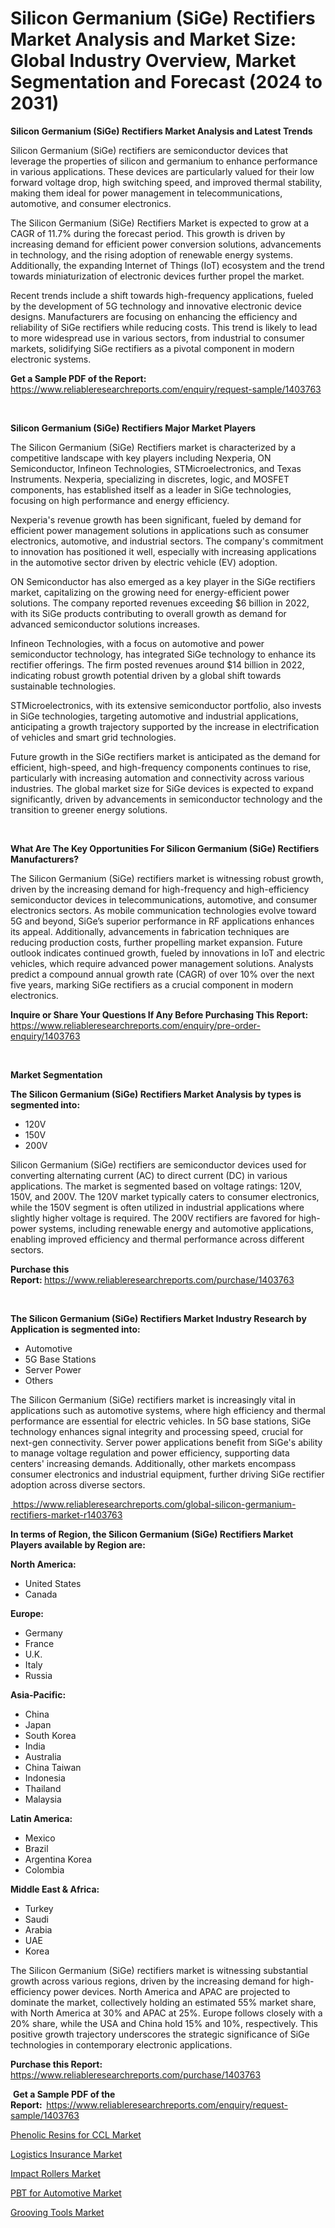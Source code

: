 <p><h1>Silicon Germanium (SiGe) Rectifiers Market Analysis and Market Size: Global Industry Overview, Market Segmentation and Forecast (2024 to 2031)</h1></p><p><strong>Silicon Germanium (SiGe) Rectifiers Market Analysis and Latest Trends</strong></p>
<p><p>Silicon Germanium (SiGe) rectifiers are semiconductor devices that leverage the properties of silicon and germanium to enhance performance in various applications. These devices are particularly valued for their low forward voltage drop, high switching speed, and improved thermal stability, making them ideal for power management in telecommunications, automotive, and consumer electronics.</p><p>The Silicon Germanium (SiGe) Rectifiers Market is expected to grow at a CAGR of 11.7% during the forecast period. This growth is driven by increasing demand for efficient power conversion solutions, advancements in technology, and the rising adoption of renewable energy systems. Additionally, the expanding Internet of Things (IoT) ecosystem and the trend towards miniaturization of electronic devices further propel the market.</p><p>Recent trends include a shift towards high-frequency applications, fueled by the development of 5G technology and innovative electronic device designs. Manufacturers are focusing on enhancing the efficiency and reliability of SiGe rectifiers while reducing costs. This trend is likely to lead to more widespread use in various sectors, from industrial to consumer markets, solidifying SiGe rectifiers as a pivotal component in modern electronic systems.</p></p>
<p><strong>Get a Sample PDF of the Report:&nbsp;</strong> <a href="https://www.reliableresearchreports.com/enquiry/request-sample/1403763?utm_campaign=28&utm_medium=2&utm_source=Github&utm_content=ia&utm_term=23102024&utm_id=silicon-germanium-sige-rectifiers">https://www.reliableresearchreports.com/enquiry/request-sample/1403763</a></p>
<p>&nbsp;</p>
<p><strong>Silicon Germanium (SiGe) Rectifiers Major Market Players</strong></p>
<p><p>The Silicon Germanium (SiGe) Rectifiers market is characterized by a competitive landscape with key players including Nexperia, ON Semiconductor, Infineon Technologies, STMicroelectronics, and Texas Instruments. Nexperia, specializing in discretes, logic, and MOSFET components, has established itself as a leader in SiGe technologies, focusing on high performance and energy efficiency.</p><p>Nexperia's revenue growth has been significant, fueled by demand for efficient power management solutions in applications such as consumer electronics, automotive, and industrial sectors. The company's commitment to innovation has positioned it well, especially with increasing applications in the automotive sector driven by electric vehicle (EV) adoption.</p><p>ON Semiconductor has also emerged as a key player in the SiGe rectifiers market, capitalizing on the growing need for energy-efficient power solutions. The company reported revenues exceeding $6 billion in 2022, with its SiGe products contributing to overall growth as demand for advanced semiconductor solutions increases.</p><p>Infineon Technologies, with a focus on automotive and power semiconductor technology, has integrated SiGe technology to enhance its rectifier offerings. The firm posted revenues around $14 billion in 2022, indicating robust growth potential driven by a global shift towards sustainable technologies.</p><p>STMicroelectronics, with its extensive semiconductor portfolio, also invests in SiGe technologies, targeting automotive and industrial applications, anticipating a growth trajectory supported by the increase in electrification of vehicles and smart grid technologies.</p><p>Future growth in the SiGe rectifiers market is anticipated as the demand for efficient, high-speed, and high-frequency components continues to rise, particularly with increasing automation and connectivity across various industries. The global market size for SiGe devices is expected to expand significantly, driven by advancements in semiconductor technology and the transition to greener energy solutions.</p></p>
<p>&nbsp;</p>
<p><strong>What Are The Key Opportunities For Silicon Germanium (SiGe) Rectifiers Manufacturers?</strong></p>
<p><p>The Silicon Germanium (SiGe) rectifiers market is witnessing robust growth, driven by the increasing demand for high-frequency and high-efficiency semiconductor devices in telecommunications, automotive, and consumer electronics sectors. As mobile communication technologies evolve toward 5G and beyond, SiGe’s superior performance in RF applications enhances its appeal. Additionally, advancements in fabrication techniques are reducing production costs, further propelling market expansion. Future outlook indicates continued growth, fueled by innovations in IoT and electric vehicles, which require advanced power management solutions. Analysts predict a compound annual growth rate (CAGR) of over 10% over the next five years, marking SiGe rectifiers as a crucial component in modern electronics.</p></p>
<p><strong>Inquire or Share Your Questions If Any Before Purchasing This Report:</strong> <a href="https://www.reliableresearchreports.com/enquiry/pre-order-enquiry/1403763?utm_campaign=28&utm_medium=2&utm_source=Github&utm_content=ia&utm_term=23102024&utm_id=silicon-germanium-sige-rectifiers">https://www.reliableresearchreports.com/enquiry/pre-order-enquiry/1403763</a></p>
<p>&nbsp;</p>
<p><strong>Market Segmentation</strong></p>
<p><strong>The Silicon Germanium (SiGe) Rectifiers Market Analysis by types is segmented into:</strong></p>
<p><ul><li>120V</li><li>150V</li><li>200V</li></ul></p>
<p><p>Silicon Germanium (SiGe) rectifiers are semiconductor devices used for converting alternating current (AC) to direct current (DC) in various applications. The market is segmented based on voltage ratings: 120V, 150V, and 200V. The 120V market typically caters to consumer electronics, while the 150V segment is often utilized in industrial applications where slightly higher voltage is required. The 200V rectifiers are favored for high-power systems, including renewable energy and automotive applications, enabling improved efficiency and thermal performance across different sectors.</p></p>
<p><strong>Purchase this Report:&nbsp;</strong><a href="https://www.reliableresearchreports.com/purchase/1403763?utm_campaign=28&utm_medium=2&utm_source=Github&utm_content=ia&utm_term=23102024&utm_id=silicon-germanium-sige-rectifiers">https://www.reliableresearchreports.com/purchase/1403763</a></p>
<p>&nbsp;</p>
<p><strong>The Silicon Germanium (SiGe) Rectifiers Market Industry Research by Application is segmented into:</strong></p>
<p><ul><li>Automotive</li><li>5G Base Stations</li><li>Server Power</li><li>Others</li></ul></p>
<p><p>The Silicon Germanium (SiGe) rectifiers market is increasingly vital in applications such as automotive systems, where high efficiency and thermal performance are essential for electric vehicles. In 5G base stations, SiGe technology enhances signal integrity and processing speed, crucial for next-gen connectivity. Server power applications benefit from SiGe's ability to manage voltage regulation and power efficiency, supporting data centers' increasing demands. Additionally, other markets encompass consumer electronics and industrial equipment, further driving SiGe rectifier adoption across diverse sectors.</p></p>
<p><a href="https://www.reliableresearchreports.com/global-silicon-germanium-rectifiers-market-r1403763?utm_campaign=28&utm_medium=2&utm_source=Github&utm_content=ia&utm_term=23102024&utm_id=silicon-germanium-sige-rectifiers">&nbsp;https://www.reliableresearchreports.com/global-silicon-germanium-rectifiers-market-r1403763</a></p>
<p><strong>In terms of Region, the Silicon Germanium (SiGe) Rectifiers Market Players available by Region are:</strong></p>
<p>
    <p> <strong> North America: </strong>
        <ul>
            <li>United States</li>
            <li>Canada</li>
        </ul>
        </p> 
    <p> <strong> Europe: </strong>
        <ul>
            <li>Germany</li>
            <li>France</li>
            <li>U.K.</li>
            <li>Italy</li>
            <li>Russia</li>
        </ul>
        </p> 
    <p> <strong> Asia-Pacific: </strong>
        <ul>
            <li>China</li>
            <li>Japan</li>
            <li>South Korea</li>
            <li>India</li>
            <li>Australia</li>
            <li>China Taiwan</li>
            <li>Indonesia</li>
            <li>Thailand</li>
            <li>Malaysia</li>
        </ul>
        </p> 
    <p> <strong> Latin America: </strong>
        <ul>
            <li>Mexico</li>
            <li>Brazil</li>
            <li>Argentina Korea</li>
            <li>Colombia</li>
        </ul>
        </p> 
    <p> <strong> Middle East & Africa: </strong>
        <ul>
            <li>Turkey</li>
            <li>Saudi</li>
            <li>Arabia</li>
            <li>UAE</li>
            <li>Korea</li>
        </ul>
    </p>
    </p>
<p><p>The Silicon Germanium (SiGe) rectifiers market is witnessing substantial growth across various regions, driven by the increasing demand for high-efficiency power devices. North America and APAC are projected to dominate the market, collectively holding an estimated 55% market share, with North America at 30% and APAC at 25%. Europe follows closely with a 20% share, while the USA and China hold 15% and 10%, respectively. This positive growth trajectory underscores the strategic significance of SiGe technologies in contemporary electronic applications.</p></p>
<p><strong>Purchase this Report: </strong><a href="https://www.reliableresearchreports.com/purchase/1403763?utm_campaign=28&utm_medium=2&utm_source=Github&utm_content=ia&utm_term=23102024&utm_id=silicon-germanium-sige-rectifiers">https://www.reliableresearchreports.com/purchase/1403763</a></p>
<p>&nbsp;<strong>Get a Sample PDF of the Report:&nbsp;&nbsp;</strong><a href="https://www.reliableresearchreports.com/enquiry/request-sample/1403763?utm_campaign=28&utm_medium=2&utm_source=Github&utm_content=ia&utm_term=23102024&utm_id=silicon-germanium-sige-rectifiers">https://www.reliableresearchreports.com/enquiry/request-sample/1403763</a></p>
<p><strong></strong></p>
<p><p><a href="https://github.com/NathanColeman327/Market-Research-Report-List-1/blob/main/phenolic-resins-for-ccl-market.md?utm_campaign=28&utm_medium=2&utm_source=Github&utm_content=ia&utm_term=23102024&utm_id=silicon-germanium-sige-rectifiers">Phenolic Resins for CCL Market</a></p><p><a href="https://www.linkedin.com/pulse/global-logistics-insurance-market-focus-application-jysac?utm_campaign=28&utm_medium=2&utm_source=Github&utm_content=ia&utm_term=23102024&utm_id=silicon-germanium-sige-rectifiers">Logistics Insurance Market</a></p><p><a href="https://issuu.com/reportprime-2/docs/impact-rollers-market-size-2030.ppt_d04fe7094ce249?utm_campaign=28&utm_medium=2&utm_source=Github&utm_content=ia&utm_term=23102024&utm_id=silicon-germanium-sige-rectifiers">Impact Rollers Market</a></p><p><a href="https://github.com/RuthLucas64/Market-Research-Report-List-1/blob/main/pbt-for-automotive-market.md?utm_campaign=28&utm_medium=2&utm_source=Github&utm_content=ia&utm_term=23102024&utm_id=silicon-germanium-sige-rectifiers">PBT for Automotive Market</a></p><p><a href="https://issuu.com/reportprime-2/docs/grooving-tools-market-size-2030.ppt_c724f6f2aa1612?utm_campaign=28&utm_medium=2&utm_source=Github&utm_content=ia&utm_term=23102024&utm_id=silicon-germanium-sige-rectifiers">Grooving Tools Market</a></p></p>